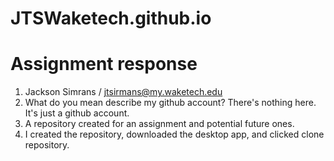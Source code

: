 # JTSWaketech.github.io
# Assignment response 
1. Jackson Simrans / jtsirmans@my.waketech.edu
2. What do you mean describe my github account? There's nothing here. It's just a github account.
3. A repository created for an assignment and potential future ones.
4. I created the repository, downloaded the desktop app, and clicked clone repository.